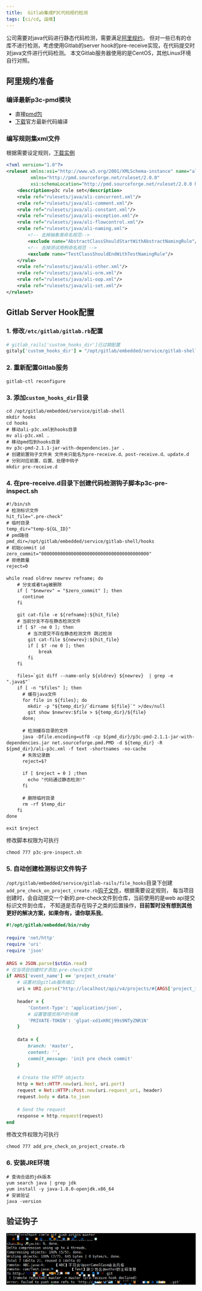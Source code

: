 ```yaml
---
title:  Gitlab集成P3C代码规约检测
tags: [ci/cd, 运维]
---
```


公司需要对java代码进行静态代码检测，需要满足[阿里规约](https://github.com/alibaba/p3c)，
但对一些已有的仓库不进行检测，考虑使用Gitlab的server hook的pre-receive实现，在代码提交时对java文件进行代码检测。
本文Gitlab服务器使用的是CentOS，其他Linux环境自行对照。

## 阿里规约准备

### 编译最新p3c-pmd模块
- 直接[pmd包](/assets/2022/01-20/p3c-pmd-2.1.1-jar-with-dependencies.jar)
- [下载](https://github.com/alibaba/p3c)官方最新代码编译

### 编写规则集xml文件

根据需要设定规则，[下载实例](/assets/2022/01-20/ali-p3c.xml)

```xml
<?xml version="1.0"?>
<ruleset xmlns:xsi="http://www.w3.org/2001/XMLSchema-instance" name="alibaba-pmd"
         xmlns="http://pmd.sourceforge.net/ruleset/2.0.0"
         xsi:schemaLocation="http://pmd.sourceforge.net/ruleset/2.0.0 http://pmd.sourceforge.net/ruleset_2_0_0.xsd">
    <description>p3c rule set</description>
    <rule ref="rulesets/java/ali-concurrent.xml"/>
    <rule ref="rulesets/java/ali-comment.xml"/>
    <rule ref="rulesets/java/ali-constant.xml"/>
    <rule ref="rulesets/java/ali-exception.xml"/>
    <rule ref="rulesets/java/ali-flowcontrol.xml"/>
    <rule ref="rulesets/java/ali-naming.xml">
        <!-- 去掉抽象类命名规范-->
        <exclude name="AbstractClassShouldStartWithAbstractNamingRule"/>
        <!-- 去掉测试用例命名规范 -->
        <exclude name="TestClassShouldEndWithTestNamingRule"/>
    </rule>
    <rule ref="rulesets/java/ali-other.xml"/>
    <rule ref="rulesets/java/ali-orm.xml"/>
    <rule ref="rulesets/java/ali-oop.xml"/>
    <rule ref="rulesets/java/ali-set.xml"/>
</ruleset>
```

## Gitlab Server Hook配置

### 1. 修改`/etc/gitlab/gitlab.rb`配置
```ruby
# gitlab_rails['custom_hooks_dir']已过期配置
gitaly['custom_hooks_dir'] = "/opt/gitlab/embedded/service/gitlab-shell/hooks"
```

### 2. 重新配置Gitlab服务
```shell
gitlab-ctl reconfigure
```

### 3. 添加`custom_hooks_dir`目录
```shell
cd /opt/gitlab/embedded/service/gitlab-shell
mkdir hooks
cd hooks
# 移动ali-p3c.xml到hooks目录
mv ali-p3c.xml .
# 移动pmd包到hooks目录
mv p3c-pmd-2.1.1-jar-with-dependencies.jar .
# 创建前置钩子文件夹 文件夹只能名为pre-receive.d、post-receive.d、update.d
# 分别对应前置、后置、处理中钩子
mkdir pre-receive.d
```

### 4. 在pre-receive.d目录下创建代码检测钩子脚本p3c-pre-inspect.sh

```shell
#!/bin/sh
# 检测标识文件
hit_file=".pre-check"
# 临时目录
temp_dir="temp-${GL_ID}"
# pmd路径
pmd_dir=/opt/gitlab/embedded/service/gitlab-shell/hooks
# 初始commit id
zero_commit="0000000000000000000000000000000000000000"
# 拒绝数量
reject=0

while read oldrev newrev refname; do
    # 分支或者tag被删除
    if [ "$newrev" = "$zero_commit" ]; then
      continue
    fi

    git cat-file -e ${refname}:${hit_file}
    # 当前分支不存在静态检测文件
    if [ $? -ne 0 ]; then
        # 当次提交不存在静态检测文件 跳过检测
        git cat-file ${newrev}:${hit_file}
        if [ $? -ne 0 ]; then
            break
        fi
    fi

    files=`git diff --name-only ${oldrev} ${newrev}  | grep -e ".java$"`
    if [ -n "$files" ]; then
      # 缓存java文件
      for file in ${files}; do
        mkdir -p "${temp_dir}/`dirname ${file}`" >/dev/null
        git show $newrev:$file > ${temp_dir}/${file}
      done;

      # 检测缓存目录的文件
      java -Dfile.encoding=utf8 -cp ${pmd_dir}/p3c-pmd-2.1.1-jar-with-dependencies.jar net.sourceforge.pmd.PMD -d ${temp_dir} -R ${pmd_dir}/ali-p3c.xml -f text -shortnames -no-cache
      # 失败记录数
      reject=$?

      if [ $reject = 0 ] ;then
        echo "代码通过静态检测!"
      fi

      # 删除临时目录
      rm -rf $temp_dir
    fi
done

exit $reject
```

修改脚本权限为可执行
```shell
chmod 777 p3c-pre-inspect.sh
```
   
### 5. 自动创建检测标识文件钩子
`/opt/gitlab/embedded/service/gitlab-rails/file_hooks`目录下创建`add_pre_check_on_project_create.rb`[钩子文件](/assets/2022/01-20/add_pre_check_on_project_create.rb)，根据需要设定规则，
每当项目创建时，会自动提交一个新的.pre-check文件到仓库，当前使用的是web api提交标识文件到仓库，
不知道是否存在钩子之类的后置操作，**目前暂时没有想到其他更好的解决方案，如果你有，请你联系我**。

```ruby
#!/opt/gitlab/embedded/bin/ruby

require 'net/http'
require 'uri'
require 'json'

ARGS = JSON.parse($stdin.read)
# 仅当项目创建时才添加.pre-check文件
if ARGS['event_name'] == 'project_create'
    # 设置对应gitlab服务端口
    uri = URI.parse("http://localhost/api/v4/projects/#{ARGS['project_id']}/repository/files/#{URI::encode('.pre-check')}")
    
    header = {
        'Content-Type': 'application/json',
        # 设置管理员用户的令牌
        'PRIVATE-TOKEN': 'glpat-xd1xKRCj99s9NTyZNR1N'
    }
    
    data = {
        branch: 'master',
        content: '',
        commit_message: 'init pre check commit'
    }
    
    # Create the HTTP objects
    http = Net::HTTP.new(uri.host, uri.port)
    request = Net::HTTP::Post.new(uri.request_uri, header)
    request.body = data.to_json
    
    # Send the request
    response = http.request(request)
end
```

修改文件权限为可执行
```shell
chmod 777 add_pre_check_on_project_create.rb
```

### 6. 安装JRE环境
```shell
# 查询合适的jdk版本
yum search java | grep jdk
yum install -y java-1.8.0-openjdk.x86_64
# 安装验证
java -version
```

## 验证钩子

![图片][1]

[1]: /assets/2022/01-20/hook.png